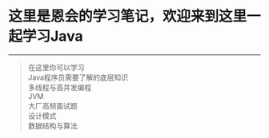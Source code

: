 # <i class="fa fa-hand-o-right"></i>  这里是恩会的学习笔记，欢迎来到这里一起学习Java
--- 
> 在这里你可以学习  
> Java程序员需要了解的底层知识   
> 多线程与高并发编程   
> JVM  
> 大厂高频面试题   
> 设计模式    
> 数据结构与算法   



    

